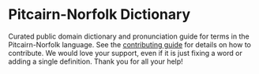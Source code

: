 
# Pitcairn-Norfolk Dictionary

Curated public domain dictionary and pronunciation guide for terms in the Pitcairn-Norfolk language. See the [contributing guide](https://github.com/drumworkteam/term/blob/make/.github/contributing.md) for details on how to contribute. We would love your support, even if it is just fixing a word or adding a single definition. Thank you for all your help!